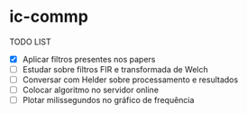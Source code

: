 # ic-commp

TODO LIST
- [X] Aplicar filtros presentes nos papers
- [ ] Estudar sobre filtros FIR e transformada de Welch
- [ ] Conversar com Helder sobre processamento e resultados
- [ ] Colocar algoritmo no servidor online
- [ ] Plotar milissegundos no gráfico de frequência
